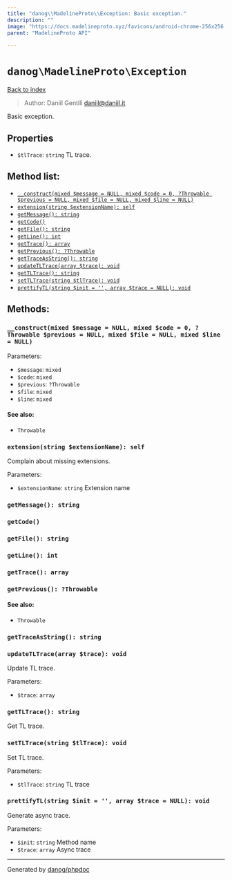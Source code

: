 ```yaml
---
title: "danog\\MadelineProto\\Exception: Basic exception."
description: ""
image: "https://docs.madelineproto.xyz/favicons/android-chrome-256x256.png"
parent: "MadelineProto API"

---
```

# `danog\MadelineProto\Exception`
[Back to index](../../index.html)

> Author: Daniil Gentili <daniil@daniil.it>  
  

Basic exception.  



## Properties
* `$tlTrace`: `string` TL trace.

## Method list:
* [`__construct(mixed $message = NULL, mixed $code = 0, ?Throwable $previous = NULL, mixed $file = NULL, mixed $line = NULL)`](#__construct)
* [`extension(string $extensionName): self`](#extension)
* [`getMessage(): string`](#getMessage)
* [`getCode()`](#getCode)
* [`getFile(): string`](#getFile)
* [`getLine(): int`](#getLine)
* [`getTrace(): array`](#getTrace)
* [`getPrevious(): ?Throwable`](#getPrevious)
* [`getTraceAsString(): string`](#getTraceAsString)
* [`updateTLTrace(array $trace): void`](#updateTLTrace)
* [`getTLTrace(): string`](#getTLTrace)
* [`setTLTrace(string $tlTrace): void`](#setTLTrace)
* [`prettifyTL(string $init = '', array $trace = NULL): void`](#prettifyTL)

## Methods:
### <a name="__construct"></a> `__construct(mixed $message = NULL, mixed $code = 0, ?Throwable $previous = NULL, mixed $file = NULL, mixed $line = NULL)`




Parameters:

* `$message`: `mixed`   
* `$code`: `mixed`   
* `$previous`: `?Throwable`   
* `$file`: `mixed`   
* `$line`: `mixed`   


#### See also: 
* `Throwable`




### <a name="extension"></a> `extension(string $extensionName): self`

Complain about missing extensions.


Parameters:

* `$extensionName`: `string` Extension name  



### <a name="getMessage"></a> `getMessage(): string`





### <a name="getCode"></a> `getCode()`





### <a name="getFile"></a> `getFile(): string`





### <a name="getLine"></a> `getLine(): int`





### <a name="getTrace"></a> `getTrace(): array`





### <a name="getPrevious"></a> `getPrevious(): ?Throwable`




#### See also: 
* `Throwable`




### <a name="getTraceAsString"></a> `getTraceAsString(): string`





### <a name="updateTLTrace"></a> `updateTLTrace(array $trace): void`

Update TL trace.


Parameters:

* `$trace`: `array`   



### <a name="getTLTrace"></a> `getTLTrace(): string`

Get TL trace.



### <a name="setTLTrace"></a> `setTLTrace(string $tlTrace): void`

Set TL trace.


Parameters:

* `$tlTrace`: `string` TL trace  



### <a name="prettifyTL"></a> `prettifyTL(string $init = '', array $trace = NULL): void`

Generate async trace.


Parameters:

* `$init`: `string` Method name  
* `$trace`: `array` Async trace  



---
Generated by [danog/phpdoc](https://phpdoc.daniil.it)
